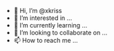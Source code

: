 - 👋 Hi, I’m @xkriss
- 👀 I’m interested in ...
- 🌱 I’m currently learning ...
- 💞️ I’m looking to collaborate on ...
- 📫 How to reach me ...

<!---
xkriss/xkriss is a ✨ special ✨ repository because its `README.md` (this file) appears on your GitHub profile.
You can click the Preview link to take a look at your changes.
--->
